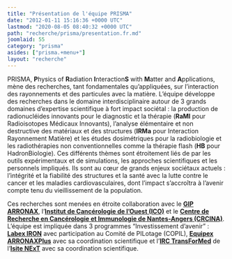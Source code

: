 ```yaml
---
title: "Présentation de l'équipe PRISMA"
date: "2012-01-11 15:16:36 +0000 UTC"
lastmod: "2020-08-05 08:40:32 +0000 UTC"
path: "recherche/prisma/presentation.fr.md"
joomlaid: 55
category: "prisma"
asides: ["prisma.+menu+"]
layout: "recherche"
---
```



PRISMA, **P**hysics of **R**adiation **I**nteraction**S** with **M**atter and **A**pplications, mène des recherches, tant fondamentales qu’appliquées, sur l’interaction des rayonnements et des particules avec la matière. L’équipe développe des recherches dans le domaine interdisciplinaire autour de 3 grands domaines d’expertise scientifique à fort impact sociétal : la production de radionucléides innovants pour le diagnostic et la thérapie (**RaMI** pour Radioisotopes Médicaux Innovants), l’analyse élémentaire et non destructive des matériaux et des structures (**IRMa** pour Interaction Rayonnement Matière) et les études dosimétriques pour la radiobiologie et les radiothérapies non conventionnelles comme la thérapie flash (**HB** pour HadronBiologie). Ces différents thèmes sont étroitement liés de par les outils expérimentaux et de simulations, les approches scientifiques et les personnels impliqués. Ils sont au cœur de grands enjeux sociétaux actuels : l’intégrité et la fiabilité des structures et la santé avec la lutte contre le cancer et les maladies cardiovasculaires, dont l’impact s’accroîtra à l’avenir compte tenu du vieillissement de la population.

Ces recherches sont menées en étroite collaboration avec le [**GIP ARRONAX**](https://www.arronax-nantes.fr/gip-arronax/), l’[**Institut de Cancérologie de l’Ouest (ICO)**](https://www.institut-cancerologie-ouest.com/) et le [**Centre de Recherche en Cancérologie et Immunologie de Nantes-Angers (CRCINA)**](http://www.crcina.org/). L’équipe est impliquée dans 3 programmes “Investissement d’avenir” : [**Labex IRON**](http://www.labex-iron.com/) avec participation au Comité de PILotage (COPIL), [**Equipex ARRONAXPlus**](https://www.univ-nantes.fr/impact-societal/equipex-arronaxplus-nucleaire-pour-la-sante-847070.kjsp?RH=INSTITUTIONNEL_FR) avec sa coordination scientifique et l’[**IRC TransForMed**](https://next-isite.fr/transformed/) de l’[**Isite NExT**](https://next-isite.fr/) avec sa coordination scientifique.
